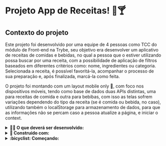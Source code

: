 # Projeto App de Receitas! 🍝🍸

## Contexto do projeto

Este projeto foi desenvolvido por uma equipe de 4 pessoas como TCC do módulo de Front-end na Trybe, seu objetivo era desenvolver um aplicativo de receitas de comidas e bebidas, no qual a pessoa que o estiver utilizando possa buscar por uma receita, com a possibilidade de aplicação de filtros baseados em diferentes critérios como: nome, ingredientes ou categoria. Selecionada a receita, é possível favoritá-la, acompanhar o processo de sua preparação e, após finalizada, marcá-la como feita.

O projeto foi montando com um layout mobile only 📱, com foco nos dispositivos móveis, tendo como base de dados duas APIs distintas, uma para receitas de comida e outra para bebibas, com isso as telas sofrem variações dependendo do tipo da receita (se é comida ou bebida, no caso), utilizando também o localStorage para armazenamento de dados, para que as  informações não se percam caso a pessoa atualize a página, e iniciar o context.

<details>
  <summary>
    <strong>👨‍💻 O que deverá ser desenvolvido:</strong>
  </summary><br>

  ## Rotas utilizadas na aplicação:

    - Tela de Login: \;
    - Tela principal de receitas de comidas: /foods;
    - Tela principal de receitas de bebidas: /drinks;
    - Tela de detalhes de uma receita de comida: /foods/{id-da-receita};
    - Tela de detalhes de uma receita de bebida: /drinks/{id-da-receita};
    - Tela de receita em progresso de comida: /foods/{id-da-receita}/in-progress;
    - Tela de receita em progresso de bebida: /drinks/{id-da-receita}/in-progress;
    - Tela de explorar: /explore;
    - Tela de explorar comidas: /explore/foods;
    - Tela de explorar bebidas: /explore/drinks;
    - Tela de explorar comidas por ingrediente: /explore/foods/ingredients;
    - Tela de explorar bebidas por ingrediente: /explore/drinks/ingredients;
    - Tela de explorar comidas por nacionalidade: /explore/foods/nationalities;
    - Tela de perfil: /profile;
    - Tela de receitas feitas: /done-recipes;
    - Tela de receitas favoritas: /favorite-recipes.
 
</details>

<details>
  <summary>
    <strong>🔧 Construído com:</strong>
  </summary><br>
  
  ### API's utilizadas na aplicação:
      - https://www.themealdb.com/
      - https://www.thecocktaildb.com/api.php

  ### Tecnologias:
  
      * React;
      * Fetch API;
      * Context API;
      * JavaScript;
      * CSS;
      * Jest;
      * React Testing Library;

</details>

<details>
  <summary>
    <strong>:bicyclist: Começando:</strong>
  </summary><br>

  ### :hammer_and_wrench: Instalação
  1- Clone o projeto em sua máquina rodando o seguinte comando no terminal:

  ``` git clone git@github.com:AlanaCorreia/Recipes-App.git ```

  2- Depois de clonado, entre no diretório:

  ``` cd project-recipes-app ```

  3- Instale as dependências
    Para isso, use o seguinte comando: ``` npm install ```

  4- Para inicializar a aplicação
     Use o seguinte comando: ``` npm start ```

  Para acessar a aplicação e testa-la manualmente, acesse a pagina http://localhost:3000/login .

</details>

